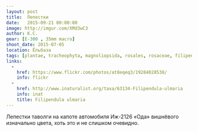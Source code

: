 ```yaml
---
layout: post
title:  Лепестки
date:   2015-09-21 00:00:00
image: http://imgur.com/XMd3wC3
author: К.С.
gear: [E-300 , 35mm macro]
shoot_date: 2015-07-05
location: Ёльбаза
tags: [plantae, tracheophyta, magnoliopsida, rosales, rosaceae, filipendula, filipendula ulmaria]
links:
  -
    href: https://www.flickr.com/photos/at8eqeq3/19284028538/
    info: flickr
  -
    href: http://www.inaturalist.org/taxa/63134-Filipendula-ulmaria
    info: inat
    title: Filipendula ulmaria
---
```


Лепестки таволги на капоте автомобиля Иж-2126 «Ода» вишнёвого изначально цвета, хоть это и не слишком очевидно.
